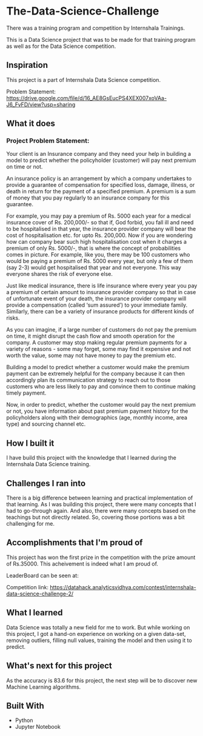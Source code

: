 # The-Data-Science-Challenge
There was a training program and competition by Internshala Trainings.

This is a Data Science project that was to be made for that training program as well as for the Data Science competition.

## Inspiration
This project is a part of Internshala Data Science competition.

Problem Statement: https://drive.google.com/file/d/16_AE8GsEucPS4XEX007xoVAa-J6_FvFD/view?usp=sharing

## What it does
### Project Problem Statement:
Your client is an Insurance company and they need your help in building a model to predict
whether the policyholder (customer) will pay next premium on time or not.

An insurance policy is an arrangement by which a company undertakes to provide a guarantee of
compensation for specified loss, damage, illness, or death in return for the payment of a specified
premium. A premium is a sum of money that you pay regularly to an insurance company for this
guarantee.

For example, you may pay a premium of Rs. 5000 each year for a medical insurance cover of Rs.
200,000/- so that if, God forbid, you fall ill and need to be hospitalised in that year, the insurance
provider company will bear the cost of hospitalisation etc. for upto Rs. 200,000. Now if you are
wondering how can company bear such high hospitalisation cost when it charges a premium of
only Rs. 5000/-, that is where the concept of probabilities comes in picture. For example, like you,
there may be 100 customers who would be paying a premium of Rs. 5000 every year, but only a
few of them (say 2-3) would get hospitalised that year and not everyone. This way everyone
shares the risk of everyone else.

Just like medical insurance, there is life insurance where every year you pay a premium of certain
amount to insurance provider company so that in case of unfortunate event of your death, the
insurance provider company will provide a compensation (called ‘sum assured’) to your
immediate family. Similarly, there can be a variety of insurance products for different kinds of
risks.

As you can imagine, if a large number of customers do not pay the premium on time, it might
disrupt the cash flow and smooth operation for the company. A customer may stop making
regular premium payments for a variety of reasons - some may forget, some may find it expensive
and not worth the value, some may not have money to pay the premium etc.

Building a model to predict whether a customer would make the premium payment can be
extremely helpful for the company because it can then accordingly plan its communication
strategy to reach out to those customers who are less likely to pay and convince them to
continue making timely payment.

Now, in order to predict, whether the customer would pay the next premium or not, you have
information about past premium payment history for the policyholders along with their
demographics (age, monthly income, area type) and sourcing channel etc.


## How I built it
I have build this project with the knowledge that I learned during the Internshala Data Science training. 

## Challenges I ran into
There is a big difference between learning and practical implementation of that learning. As I was building this project, there were many concepts that I had to go-through again. And also, there were many concepts based on the teachings but not directly related. So, covering those portions was a bit challenging for me.

## Accomplishments that I'm proud of
This project has won the first prize in the competition with the prize amount of Rs.35000. This acheivement is indeed what I am proud of.

LeaderBoard can be seen at:

Competition link: https://datahack.analyticsvidhya.com/contest/internshala-data-science-challenge-2/


## What I learned
Data Science was totally a new field for me to work. But while working on this project, I got a hand-on experience on working on a given data-set, removing outliers, filling null values, training the model and then using it to predict.

## What's next for this project
As the accuracy is 83.6 for this project, the next step will be to discover new Machine Learning algorithms.

## Built With
* Python
* Jupyter Notebook

